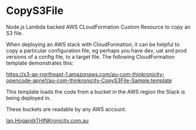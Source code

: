 # CopyS3File

Node.js Lambda backed AWS CLoudFormation Custom Resource to copy an S3 file.

When deploying an AWS stack with CloudFormation, it can be helpful to copy a particular configuration file, eg perhaps you have
dev, uat and prod versions of a config file, to a target file. The following CloudFormation template demonstrates this:
  
  https://s3-ap-northeast-1.amazonaws.com/au-com-thinkronicity-opencode-apne1/au-com-thinkronicity-CopyS3File-Sample.template
  
  This template loads the code from a bucket in the AWS region the Stack is being deployed in. 
  
  These buckets are readable by any AWS account.
  
 Ian.Hogan@THINKronicity.com.au